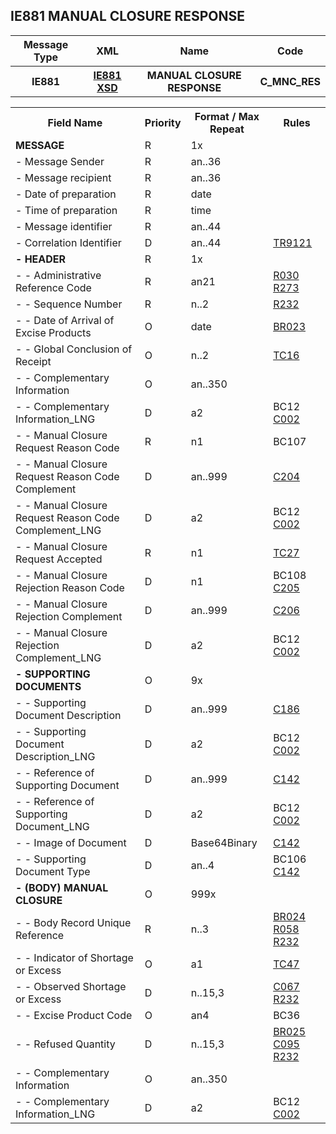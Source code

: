 ## IE881 MANUAL CLOSURE RESPONSE
<table>
 <tr>
  <th>
   Message Type
  </th>
    <th>
   XML
  </th>
  <th>
   Name
  </th>
  <th>
   Code
  </th>
 </tr>
 <tr>
  <th>
   IE881
  </th>
<th>
  <a href="https://github.com/hmrc/excise-movement-control-system-api/blob/main/app/xsd/ie881.xsd">IE881 XSD</a>
  </th> 
  <th>
   MANUAL CLOSURE RESPONSE
  </th>
  <th>
   C_MNC_RES
  </th>
 </tr>
</table>
<table>
 <tr>
  <th>
   Field Name
  </th>
  <th>
   Priority
  </th>
  <th>
   Format / Max Repeat
  </th>
  <th>
   Rules
  </th>
 </tr>
 <tr>
  <td>
   <b>MESSAGE</>
  </td>
  <td>
   R
  </td>
  <td>
   1x
  </td>
  <td>
   <span>
   </span>
  </td>
 </tr>
 <tr>
  <td>
   - Message Sender
  </td>
  <td>
   R
  </td>
  <td>
   an..36
  </td>
  <td>
  </td>
 </tr>
 <tr>
  <td>
   - Message recipient
  </td>
  <td>
   R
  </td>
  <td>
   an..36
  </td>
  <td>
  </td>
 </tr>
 <tr>
  <td>
   - Date of preparation
  </td>
  <td>
   R
  </td>
  <td>
   date
  </td>
  <td>
  </td>
 </tr>
 <tr>
  <td>
   - Time of preparation
  </td>
  <td>
   R
  </td>
  <td>
   time
  </td>
  <td>
  </td>
 </tr>
 <tr>
  <td>
   - Message identifier
  </td>
  <td>
   R
  </td>
  <td>
   an..44
  </td>
  <td>
  </td>
 </tr>
 <tr>
  <td>
   - Correlation Identifier
  </td>
  <td>
   D
  </td>
  <td>
   an..44
  </td>
  <td>
   <a href="rules.html#tr9121">
    TR9121
   </a>
  </td>
 </tr>
 <tr>
  <td>
   <b>- HEADER</b>
  </td>
  <td>
   R
  </td>
  <td>
   1x
  </td>
  <td>
   <span>
   </span>
  </td>
 </tr>
 <tr>
  <td>
   - - Administrative Reference Code
  </td>
  <td>
   R
  </td>
  <td>
   an21
  </td>
  <td>
   <a href="rules.html#r030">
    R030
   </a>
   <a href="rules.html#r273">
    R273
   </a>
  </td>
 </tr>
 <tr>
  <td>
   - - Sequence Number
  </td>
  <td>
   R
  </td>
  <td>
   n..2
  </td>
  <td>
   <a href="rules.html#r232">
    R232
   </a>
  </td>
 </tr>
 <tr>
  <td>
   - - Date of Arrival of Excise Products
  </td>
  <td>
   O
  </td>
  <td>
   date
  </td>
  <td>
   <a href="business-rules.html#br023">
    BR023
   </a>
  </td>
 </tr>
 <tr>
  <td>
   - - Global Conclusion of Receipt
  </td>
  <td>
   O
  </td>
  <td>
   n..2
  </td>
  <td>
   <a href="technical-codelists.html#tc16">
    TC16
   </a>
  </td>
 </tr>
 <tr>
  <td>
   - - Complementary Information
  </td>
  <td>
   O
  </td>
  <td>
   an..350
  </td>
  <td>
  </td>
 </tr>
 <tr>
  <td>
   - - Complementary Information_LNG
  </td>
  <td>
   D
  </td>
  <td>
   a2
  </td>
  <td>
   <span>
    BC12
   </span>
   <span>
    <a href="conditions.html#c002">C002</a>
   </span>
  </td>
 </tr>
 <tr>
  <td>
   - - Manual Closure Request Reason Code
  </td>
  <td>
   R
  </td>
  <td>
   n1
  </td>
  <td>
   <span>
    BC107
   </span>
  </td>
 </tr>
 <tr>
  <td>
   - - Manual Closure Request Reason Code Complement
  </td>
  <td>
   D
  </td>
  <td>
   an..999
  </td>
  <td>
   <span>
    <a href="conditions.html#c204">C204</a>
   </span>
  </td>
 </tr>
 <tr>
  <td>
   - - Manual Closure Request Reason Code Complement_LNG
  </td>
  <td>
   D
  </td>
  <td>
   a2
  </td>
  <td>
   <span>
    BC12
   </span>
   <span>
    <a href="conditions.html#c002">C002</a>
   </span>
  </td>
 </tr>
 <tr>
  <td>
   - - Manual Closure Request Accepted
  </td>
  <td>
   R
  </td>
  <td>
   n1
  </td>
  <td>
   <a href="technical-codelists.html#tc27">
    TC27
   </a>
  </td>
 </tr>
 <tr>
  <td>
   - - Manual Closure Rejection Reason Code
  </td>
  <td>
   D
  </td>
  <td>
   n1
  </td>
  <td>
   <span>
    BC108
   </span>
   <span>
    <a href="conditions.html#c205">C205</a>
   </span>
  </td>
 </tr>
 <tr>
  <td>
   - - Manual Closure Rejection Complement
  </td>
  <td>
   D
  </td>
  <td>
   an..999
  </td>
  <td>
   <span>
    <a href="conditions.html#c206">C206</a>
   </span>
  </td>
 </tr>
 <tr>
  <td>
   - - Manual Closure Rejection Complement_LNG
  </td>
  <td>
   D
  </td>
  <td>
   a2
  </td>
  <td>
   <span>
    BC12
   </span>
   <span>
    <a href="conditions.html#c002">C002</a>
   </span>
  </td>
 </tr>
 <tr>
  <td>
   <b>- SUPPORTING DOCUMENTS</b>
  </td>
  <td>
   O
  </td>
  <td>
   9x
  </td>
  <td>
   <span>
   </span>
  </td>
 </tr>
 <tr>
  <td>
   - - Supporting Document Description
  </td>
  <td>
   D
  </td>
  <td>
   an..999
  </td>
  <td>
   <span>
    <a href="conditions.html#c186">C186</a>
   </span>
  </td>
 </tr>
 <tr>
  <td>
   - - Supporting Document Description_LNG
  </td>
  <td>
   D
  </td>
  <td>
   a2
  </td>
  <td>
   <span>
    BC12
   </span>
   <span>
    <a href="conditions.html#c002">C002</a>
   </span>
  </td>
 </tr>
 <tr>
  <td>
   - - Reference of Supporting Document
  </td>
  <td>
   D
  </td>
  <td>
   an..999
  </td>
  <td>
   <span>
    <a href="conditions.html#c142">C142</a>
   </span>
  </td>
 </tr>
 <tr>
  <td>
   - - Reference of Supporting Document_LNG
  </td>
  <td>
   D
  </td>
  <td>
   a2
  </td>
  <td>
   <span>
    BC12
   </span>
   <span>
    <a href="conditions.html#c002">C002</a>
   </span>
  </td>
 </tr>
 <tr>
  <td>
   - - Image of Document
  </td>
  <td>
   D
  </td>
  <td>
   Base64Binary
  </td>
  <td>
   <span>
    <a href="conditions.html#c142">C142</a>
   </span>
  </td>
 </tr>
 <tr>
  <td>
   - - Supporting Document Type
  </td>
  <td>
   D
  </td>
  <td>
   an..4
  </td>
  <td>
   <span>
    BC106
   </span>
   <span>
    <a href="conditions.html#c142">C142</a>
   </span>
  </td>
 </tr>
 <tr>
  <td>
   <b>- (BODY) MANUAL CLOSURE</b>
  </td>
  <td>
   O
  </td>
  <td>
   999x
  </td>
  <td>
   <span>
   </span>
  </td>
 </tr>
 <tr>
  <td>
   - - Body Record Unique Reference
  </td>
  <td>
   R
  </td>
  <td>
   n..3
  </td>
  <td>
   <a href="business-rules.html#br024">
    BR024
   </a>
   <a href="rules.html#r058">
    R058
   </a>
   <a href="rules.html#r232">
    R232
   </a>
  </td>
 </tr>
 <tr>
  <td>
   - - Indicator of Shortage or Excess
  </td>
  <td>
   O
  </td>
  <td>
   a1
  </td>
  <td>
   <a href="technical-codelists.html#tc47">
    TC47
   </a>
  </td>
 </tr>
 <tr>
  <td>
   - - Observed Shortage or Excess
  </td>
  <td>
   D
  </td>
  <td>
   n..15,3
  </td>
  <td>
   <span>
    <a href="conditions.html#c067">C067</a>
   </span>
   <a href="rules.html#r232">
    R232
   </a>
  </td>
 </tr>
 <tr>
  <td>
   - - Excise Product Code
  </td>
  <td>
   O
  </td>
  <td>
   an4
  </td>
  <td>
   <span>
    BC36
   </span>
  </td>
 </tr>
 <tr>
  <td>
   - - Refused Quantity
  </td>
  <td>
   D
  </td>
  <td>
   n..15,3
  </td>
  <td>
   <a href="business-rules.html#br025">
    BR025
   </a>
   <span>
    <a href="conditions.html#c095">C095</a>
   </span>
   <a href="rules.html#r232">
    R232
   </a>
  </td>
 </tr>
 <tr>
  <td>
   - - Complementary Information
  </td>
  <td>
   O
  </td>
  <td>
   an..350
  </td>
  <td>
  </td>
 </tr>
 <tr>
  <td>
   - - Complementary Information_LNG
  </td>
  <td>
   D
  </td>
  <td>
   a2
  </td>
  <td>
   <span>
    BC12
   </span>
   <span>
    <a href="conditions.html#c002">C002</a>
   </span>
  </td>
 </tr>
</table>
